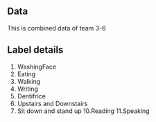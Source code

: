 ## Data
This is combined data of team 3-6

## Label details
1. WashingFace
2. Eating
3. Walking
4. Writing
5. Dentifrice
6. Upstairs and Downstairs
8. Sit down and stand up
10.Reading
11.Speaking
